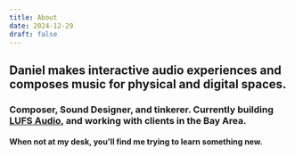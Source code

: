 ```yaml
---
title: About
date: 2024-12-29
draft: false
---
```


## Daniel makes interactive audio experiences and composes music for physical and digital spaces.

### Composer, Sound Designer, and tinkerer. Currently building [LUFS Audio](https://lufs.audio), and working with clients in the Bay Area.

#### When not at my desk, you'll find me trying to learn something new.
